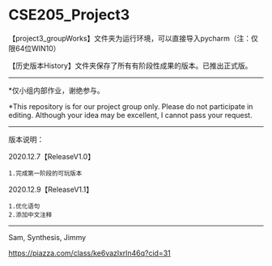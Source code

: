 # CSE205_Project3

【project3_groupWorks】文件夹为运行环境，可以直接导入pycharm（注：仅限64位WIN10）

【历史版本History】文件夹保存了所有有阶段性成果的版本。已推出正式版。

------------------------------------------------------------------------------------------------------------------------------------------------------------------------------

*仅小组内部作业，谢绝参与。

*This repository is for our project group only. Please do not participate in editing. Although your idea may be excellent, I cannot pass your request.

------------------------------------------------------------------------------------------------------------------------------------------------------------------------------

版本说明：

2020.12.7【ReleaseV1.0】

    1.完成第一阶段的可玩版本

2020.12.9【ReleaseV1.1】

    1.优化语句
    2.添加中文注释

------------------------------------------------------------------------------------------------------------------------------------------------------------------------------

Sam, Synthesis, Jimmy

https://piazza.com/class/ke6vazlxrln46q?cid=31
